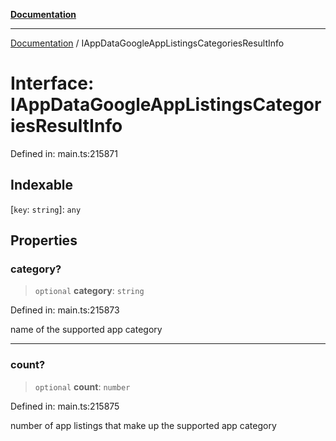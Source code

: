[**Documentation**](../README.md)

***

[Documentation](../README.md) / IAppDataGoogleAppListingsCategoriesResultInfo

# Interface: IAppDataGoogleAppListingsCategoriesResultInfo

Defined in: main.ts:215871

## Indexable

\[`key`: `string`\]: `any`

## Properties

### category?

> `optional` **category**: `string`

Defined in: main.ts:215873

name of the supported app category

***

### count?

> `optional` **count**: `number`

Defined in: main.ts:215875

number of app listings that make up the supported app category
